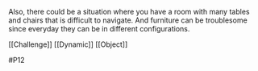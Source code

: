Also, there could be a situation where you have a room with many tables and chairs that is difficult to navigate. And furniture can be troublesome since everyday they can be in different configurations.
 
 [[Challenge]]
 [[Dynamic]]
 [[Object]]
 
 #P12 